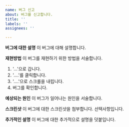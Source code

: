 ```yaml
---
name: 버그 신고
about: 버그를 신고합니다.
title: ''
labels: ''
assignees: ''

---
```


**버그에 대한 설명**
이 버그에 대해 설명합니다.

**재현방법**
이 버그를 재현하기 위한 방법을 서술합니다.
1. '...'으로 갑니다.
2. '....'를 클릭합니다.
3. '....'으로 스크롤을 내립니다.
4. 버그를 확인합니다.

**예상되는 원인**
이 버그가 일어나는 원인을 서술합니다.

**스크린샷**
이 버그에 대한 스크린샷을 첨부합니다. 선택사항입니다.

**추가적인 설명**
이 버그에 대한 추가적으로 설명을 덧붙입니다.
